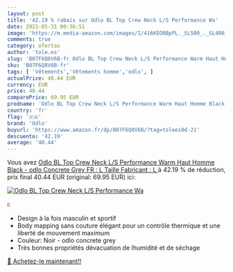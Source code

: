 ```yaml
---
layout: post
title: '42.19 % rabais sur Odlo BL Top Crew Neck L/S Performance Wa'
date: 2021-05-31 00:36:51
image: 'https://m.media-amazon.com/images/I/416KEO0BpPL._SL500_._SL400_.jpg'
comments: true
category: ofertas
author: 'tole.es'
slug: 'B07F6Q8V6B-fr Odlo BL Top Crew Neck L/S Performance Warm Haut Homme...'
sku: 'B07F6Q8V6B-fr'
tags: [ 'Vêtements','Vêtements homme','odlo', ]
actualPrice: 40.44 EUR
currency: EUR
price: 40.44
comparePrice: 69.95 EUR
prodname: 'Odlo BL Top Crew Neck L/S Performance Warm Haut Homme Black - odlo Concrete Grey FR : L  Taille Fabricant : L '
country: 'fr'
flag: '🇫🇷'
brand: 'Odlo'
buyurl: 'https://www.amazon.fr/dp/B07F6Q8V6B/?tag=tolees0d-21'
descuento: '42.19'
average: '40.44'
---
```


Vous avez [Odlo BL Top Crew Neck L/S Performance Warm Haut Homme Black - odlo Concrete Grey FR : L  Taille Fabricant : L ](https://www.amazon.fr/dp/B07F6Q8V6B/?tag=tolees0d-21)  à  42.19 % de réduction, prix final  40.44 EUR (original: 69.95 EUR) ici:

[![Odlo BL Top Crew Neck L/S Performance Wa](https://m.media-amazon.com/images/I/416KEO0BpPL._SL500_._SL400_.jpg)](https://www.amazon.fr/dp/B07F6Q8V6B/?tag=tolees0d-21)

ℹ️:

- Design à la fois masculin et sportif
- Body mapping sans couture élégant pour un contrôle thermique et une liberté de mouvement maximum
- Couleur: Noir - odlo concrete grey
- Très bonnes propriétés dévacuation de lhumidité et de séchage

[🛒 Achetez-le maintenant!!](https://www.amazon.fr/dp/B07F6Q8V6B/?tag=tolees0d-21)
